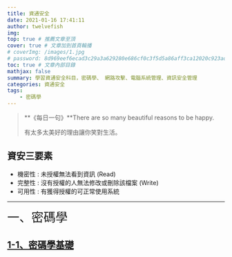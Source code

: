 ```yaml
---
title: 資通安全
date: 2021-01-16 17:41:11
author: twelvefish
img:
top: true # 推薦文章至頂
cover: true # 文章加到首頁輪播
# coverImg: /images/1.jpg
# password: 8d969eef6ecad3c29a3a629280e686cf0c3f5d5a86aff3ca12020c923adc6c92
toc: true # 文章內部目錄
mathjax: false
summary: 學習資通安全科目，密碼學、 網路攻擊、電腦系統管理、資訊安全管理                                                   
categories: 資通安全
tags:
    - 密碼學
---
```

> **《每日一句》**There are so many beautiful reasons to be happy.
> 
> 有太多太美好的理由讓你笑對生活。

## 資安三要素
- 機密性 : 未授權無法看到資訊 (Read)
- 完整性 : 沒有授權的人無法修改或刪除該檔案 (Write)
- 可用性 : 有獲得授權的可正常使用系統

---
<div style="font-size:200%;">一、密碼學</div>

## [1-1、密碼學基礎](https://twelvefish.github.io/2021/01/16/technology/informationSecurity/1-1、密碼學基礎)
